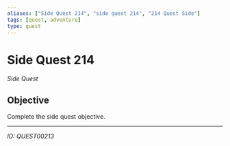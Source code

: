 ```yaml
---
aliases: ["Side Quest 214", "side quest 214", "214 Quest Side"]
tags: [quest, adventure]
type: quest
---
```


# Side Quest 214

*Side Quest*

## Objective
Complete the side quest objective.

---
*ID: QUEST00213*